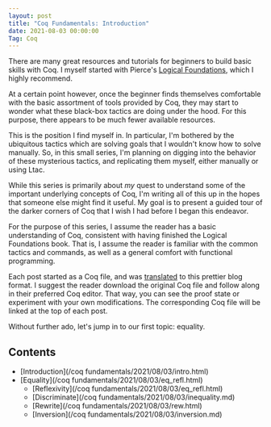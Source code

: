 ```yaml
---
layout: post
title: "Coq Fundamentals: Introduction"
date: 2021-08-03 00:00:00
Tag: Coq
---
```


There are many great resources and tutorials for beginners to build basic skills with
Coq. I myself started with Pierce's [Logical Foundations](https://softwarefoundations.cis.upenn.edu/lf-current/index.html),
which I highly recommend.

At a certain point however, once the beginner finds themselves comfortable with the basic 
assortment of tools provided by Coq, they may start to wonder what these black-box tactics 
are doing under the hood. For this purpose, there appears to be much fewer available 
resources.

This is the position I find myself in. In particular, I'm bothered by the ubiquitous 
tactics which are solving goals that I wouldn't know how to solve manually. So, in this 
small series, I'm planning on digging into the behavior of these mysterious tactics, and 
replicating them myself, either manually or using Ltac.

While this series is primarily about *my* quest to understand some of the important underlying 
concepts of Coq, I'm writing all of this up in the hopes that someone else might find 
it useful. My goal is to present a guided tour of the darker corners of Coq that I wish 
I had before I began this endeavor.

For the purpose of this series, I assume the reader has a basic understanding of Coq,
consistent with having finished the Logical Foundations book. That is, I assume the reader is 
familiar with the common tactics and commands, as well as a general comfort with functional 
programming.

Each post started as a Coq file, and was [translated](https://github.com/gjurgensen/coqToMd) 
to this prettier blog format. I suggest the reader download the original Coq file and 
follow along in their preferred Coq editor. That way, you can see the proof state or 
experiment with your own modifications. The corresponding Coq file will be linked at the top of each post.

Without further ado, let's jump in to our first topic: equality.

## Contents
- [Introduction](/coq fundamentals/2021/08/03/intro.html)
- [Equality](/coq fundamentals/2021/08/03/eq_refl.html)
  - [Reflexivity](/coq fundamentals/2021/08/03/eq_refl.html)
  - [Discriminate](/coq fundamentals/2021/08/03/inequality.md)
  - [Rewrite](/coq fundamentals/2021/08/03/rew.html)
  - [Inversion](/coq fundamentals/2021/08/03/inversion.md)